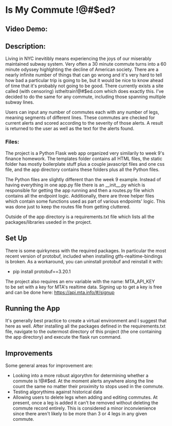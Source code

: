 # Is My Commute !@#$ed?
## Video Demo:  <URL HERE>
## Description:
Living in NYC inevitibly means experiencing the joys of our miserably maintained subway system. Very often a 30 minute commute turns into a 60 minute odyssey highlghting the decline of American society. There are a nearly infinite number of things that can go wrong and it's very hard to tell how bad a particular trip is going to be, but it would be nice to know ahead of time that it's probably not going to be good. There currently exists a site called (with censoring) istheltrain!@#$ed.com which does exactly this. I've decided to do the same for any commute, including those spanning multiple subway lines.  
  
Users can input any number of commutes each with any number of legs, meaning segments of different lines. These commutes are checked for current alerts and scored according to the severity of those alerts. A result is returned to the user as well as the text for the alerts found.

### Files:
The project is a Python Flask web app organized very similarily to week 9's finance homework. The templates folder contains all HTML files, the static folder has mostly boilerplate stuff plus a couple javascript files and one css file, and the app directory contains these folders plus all the Python files.  
  
The Python files are slightly different than the week 9 example. Instead of having everything in one app.py file there is an \_\_init\_\_.py which is responsible for getting the app running and then a routes.py file which contains all the endpoint logic. Additionally, there are three helper files which contain some functions used as part of various endpoints' logic. This was done just to keep the routes file from getting cluttered. 
  
Outside of the app directory is a requirements.txt file which lists all the packages/libraries useded in the project. 

## Set Up
There is some quirkyness with the required packages. In particular the most recent version of protobuf, included when installing gtfs-realtime-bindings is broken. As a workaround, you can uninstall protobuf and reinstall it with:  
- pip install protobuf==3.20.1

The project also requires an env variable with the name: MTA_API_KEY  
to be set with a key for MTA's realtime data. Signing up to get a key is free and can be done here: https://api.mta.info/#/signup  

## Running the App
It's generally best practice to create a virtual environment and I suggest that here as well. After installing all the packages defined in the requirements.txt file, navigate to the outermost directory of this project (the one containing the app directory) and execute the flask run command. 

## Improvements
Some general areas for improvement are: 
- Looking into a more robust algorythm for determining whether a commute is !@#$ed. At the moment alerts anywhere along the line count the same no matter their proximity to stops used in the commute. 
- Testing algorythims against historical data
- Allowing users to delete legs when adding and editing commutes. At present, once a leg is added it can't be removed without deleting the commute record entirely. This is considered a minor inconvienience since there aren't likely to be more than 3 or 4 legs in any given commute.
    